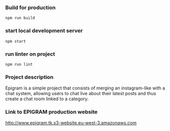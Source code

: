 ### Build for production

    npm run build
    
### start local development server

    npm start
    
### run linter on project

    npm run lint
    
    
### Project description

Epigram is a simple project that consists of merging an instagram-like with a chat system, allowing users to chat live about their latest posts and thus create a chat room linked to a category.

### Link to EPIGRAM production website

http://www.epigram.tk.s3-website.eu-west-3.amazonaws.com

